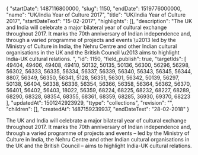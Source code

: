 {
  "startDate": 1487116800000, 
  "slug": 1150, 
  "endDate": 1519776000000, 
  "name": "UK/India Year of Culture 2017", 
  "title": "UK/India Year of Culture 2017", 
  "startDateText": "15-02-2017", 
  "highlights": [], 
  "description": "The UK and India will celebrate a major bilateral year of cultural exchange throughout 2017. It marks the 70th anniversary of Indian independence and, through a varied programme of projects and events \u2013 led by the Ministry of Culture in India, the Nehru Centre and other Indian cultural organisations in the UK and the British Council \u2013 aims to highlight India-UK cultural relations. ", 
  "id": 1150, 
  "field_publish": true, 
  "targetIds": [
    49404, 
    49406, 
    49408, 
    49410, 
    50132, 
    50135, 
    50136, 
    56300, 
    56296, 
    56298, 
    56302, 
    56333, 
    56335, 
    56334, 
    56337, 
    56339, 
    56340, 
    56343, 
    56345, 
    56344, 
    8807, 
    56349, 
    56350, 
    56341, 
    5128, 
    56351, 
    56301, 
    56342, 
    50139, 
    56297, 
    50138, 
    56404, 
    56338, 
    56336, 
    56354, 
    56366, 
    56358, 
    56364, 
    56362, 
    56370, 
    56401, 
    56402, 
    56403, 
    18022, 
    56359, 
    68224, 
    68225, 
    68232, 
    68227, 
    68289, 
    68290, 
    68328, 
    68354, 
    68355, 
    68361, 
    68359, 
    68285, 
    36930, 
    69370, 
    68223
  ], 
  "updatedAt": 1501242923929, 
  "ttype": "collections", 
  "revision": "", 
  "children": [], 
  "createdAt": 1487159239937, 
  "endDateText": "28-02-2018"
}

The UK and India will celebrate a major bilateral year of cultural exchange throughout 2017. It marks the 70th anniversary of Indian independence and, through a varied programme of projects and events – led by the Ministry of Culture in India, the Nehru Centre and other Indian cultural organisations in the UK and the British Council – aims to highlight India-UK cultural relations. 